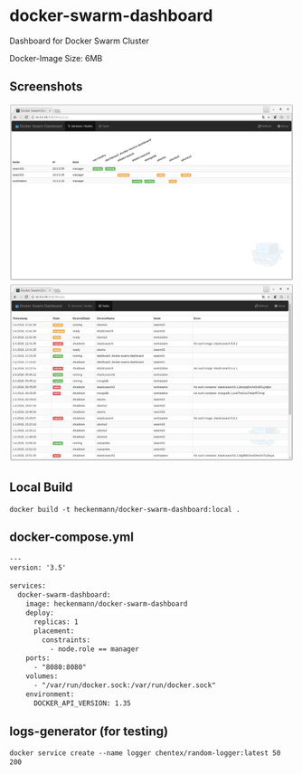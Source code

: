 # docker-swarm-dashboard
Dashboard for Docker Swarm Cluster

Docker-Image Size: 6MB

## Screenshots

![Container Dashboard](screenshots/container.png)
![Tasks Timeline](screenshots/tasks.png)

## Local Build
```
docker build -t heckenmann/docker-swarm-dashboard:local .
```

## docker-compose.yml
```
---
version: '3.5'

services:
  docker-swarm-dashboard:
    image: heckenmann/docker-swarm-dashboard
    deploy:
      replicas: 1
      placement:
        constraints:
          - node.role == manager
    ports:
      - "8080:8080"
    volumes:
      - "/var/run/docker.sock:/var/run/docker.sock"
    environment:
      DOCKER_API_VERSION: 1.35
```

## logs-generator (for testing)
```
docker service create --name logger chentex/random-logger:latest 50 200
```
